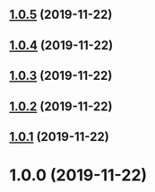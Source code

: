 ## [1.0.5](https://github.com/aaroncraigongithub/useSharedState/compare/v1.0.4...v1.0.5) (2019-11-22)

## [1.0.4](https://github.com/aaroncraigongithub/useSharedState/compare/v1.0.3...v1.0.4) (2019-11-22)

## [1.0.3](https://github.com/aaroncraigongithub/useSharedState/compare/v1.0.2...v1.0.3) (2019-11-22)

## [1.0.2](https://github.com/aaroncraigongithub/useSharedState/compare/v1.0.1...v1.0.2) (2019-11-22)

## [1.0.1](https://github.com/aaroncraigongithub/useSharedState/compare/v1.0.0...v1.0.1) (2019-11-22)

# 1.0.0 (2019-11-22)
